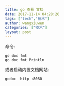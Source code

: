 ```yaml
---
title: go 查看 文档
date: 2017-11-14 04:28:26
tags: ["tech","技术"]
author: wangxiuwen
categories: ["技术"]
layout: post
---
```


命令:

	go doc fmt
	go doc fmt Println

或者启动内置文档网站:
	
	godoc -http :8080